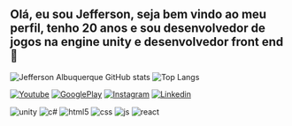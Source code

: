 ## Olá, eu sou Jefferson, seja bem vindo ao meu perfil, tenho 20 anos e sou desenvolvedor de jogos na engine unity e desenvolvedor front end 👋

![Jefferson Albuquerque GitHub stats](https://github-readme-stats.vercel.app/api?username=JeffersonAlbuquerque&show_icons=true&theme=transparent)
![Top Langs](https://github-readme-stats.vercel.app/api/top-langs/?username=JeffersonAlbuquerque&hide_progress=true)

[![Youtube](https://img.shields.io/badge/YouTube-FF0000?style=for-the-badge&logo=youtube&logoColor=white)](https://www.youtube.com/@naticmobile)
[![GooglePlay](https://img.shields.io/badge/Google_Play-414141?style=for-the-badge&logo=google-play&logoColor=white)](https://play.google.com/store/apps/dev?id=5214640580734043350&hl=pt)
[![Instagram](https://img.shields.io/badge/Instagram-E4405F?style=for-the-badge&logo=instagram&logoColor=white)](https://www.instagram.com/naticmobile.inc/)
[![Linkedin](https://img.shields.io/badge/LinkedIn-0077B5?style=for-the-badge&logo=linkedin&logoColor=white)](https://www.linkedin.com/in/jefferson-albuquerque-b335501a0/)

<div style="display: inline_block">
  <img align="center" alt="unity" src="https://img.shields.io/badge/Unity-100000?style=for-the-badge&logo=unity&logoColor=white"/>
  <img align="center" alt="c#" src="https://img.shields.io/badge/C%23-239120?style=for-the-badge&logo=c-sharp&logoColor=white"/>
  <img align="center" alt="html5" src="https://img.shields.io/badge/HTML5-E34F26?style=for-the-badge&logo=html5&logoColor=white" />
  <img align="center" alt="css" src="https://img.shields.io/badge/CSS3-1572B6?style=for-the-badge&logo=css3&logoColor=white"/>
  <img align="center" alt="js" src="https://img.shields.io/badge/JavaScript-F7DF1E?style=for-the-badge&logo=javascript&logoColor=black" />
  <img align="center" alt="react" src="https://img.shields.io/badge/React-20232A?style=for-the-badge&logo=react&logoColor=61DAFB" />
</div><br/>
